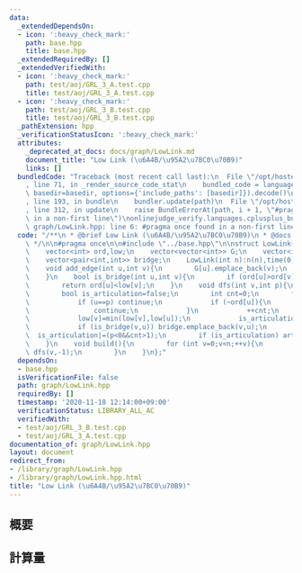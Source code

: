 ```yaml
---
data:
  _extendedDependsOn:
  - icon: ':heavy_check_mark:'
    path: base.hpp
    title: base.hpp
  _extendedRequiredBy: []
  _extendedVerifiedWith:
  - icon: ':heavy_check_mark:'
    path: test/aoj/GRL_3_A.test.cpp
    title: test/aoj/GRL_3_A.test.cpp
  - icon: ':heavy_check_mark:'
    path: test/aoj/GRL_3_B.test.cpp
    title: test/aoj/GRL_3_B.test.cpp
  _pathExtension: hpp
  _verificationStatusIcon: ':heavy_check_mark:'
  attributes:
    _deprecated_at_docs: docs/graph/LowLink.md
    document_title: "Low Link (\u6A4B/\u95A2\u7BC0\u70B9)"
    links: []
  bundledCode: "Traceback (most recent call last):\n  File \"/opt/hostedtoolcache/Python/3.9.1/x64/lib/python3.9/site-packages/onlinejudge_verify/documentation/build.py\"\
    , line 71, in _render_source_code_stat\n    bundled_code = language.bundle(stat.path,\
    \ basedir=basedir, options={'include_paths': [basedir]}).decode()\n  File \"/opt/hostedtoolcache/Python/3.9.1/x64/lib/python3.9/site-packages/onlinejudge_verify/languages/cplusplus.py\"\
    , line 193, in bundle\n    bundler.update(path)\n  File \"/opt/hostedtoolcache/Python/3.9.1/x64/lib/python3.9/site-packages/onlinejudge_verify/languages/cplusplus_bundle.py\"\
    , line 312, in update\n    raise BundleErrorAt(path, i + 1, \"#pragma once found\
    \ in a non-first line\")\nonlinejudge_verify.languages.cplusplus_bundle.BundleErrorAt:\
    \ graph/LowLink.hpp: line 6: #pragma once found in a non-first line\n"
  code: "/**\n * @brief Low Link (\u6A4B/\u95A2\u7BC0\u70B9)\n * @docs docs/graph/LowLink.md\n\
    \ */\n\n#pragma once\n\n#include \"../base.hpp\"\n\nstruct LowLink{\n    int n,time;\n\
    \    vector<int> ord,low;\n    vector<vector<int>> G;\n    vector<int> articulation;\n\
    \    vector<pair<int,int>> bridge;\n    LowLink(int n):n(n),time(0),ord(n,-1),low(n),G(n){}\n\
    \    void add_edge(int u,int v){\n        G[u].emplace_back(v);\n        G[v].emplace_back(u);\n\
    \    }\n    bool is_bridge(int u,int v){\n        if (ord[u]>ord[v]) swap(u,v);\n\
    \        return ord[u]<low[v];\n    }\n    void dfs(int v,int p){\n        ord[v]=low[v]=time++;\n\
    \        bool is_articulation=false;\n        int cnt=0;\n        for (int u:G[v]){\n\
    \            if (u==p) continue;\n            if (~ord[u]){\n                low[v]=min(low[v],ord[u]);\n\
    \                continue;\n            }\n            ++cnt;\n            dfs(u,v);\n\
    \            low[v]=min(low[v],low[u]);\n            is_articulation|=(~p&&ord[v]<=low[u]);\n\
    \            if (is_bridge(v,u)) bridge.emplace_back(v,u);\n        }\n      \
    \  is_articulation|=(p<0&&cnt>1);\n        if (is_articulation) articulation.emplace_back(v);\n\
    \    }\n    void build(){\n        for (int v=0;v<n;++v){\n            if (ord[v]<0)\
    \ dfs(v,-1);\n        }\n    }\n};"
  dependsOn:
  - base.hpp
  isVerificationFile: false
  path: graph/LowLink.hpp
  requiredBy: []
  timestamp: '2020-11-18 12:14:00+09:00'
  verificationStatus: LIBRARY_ALL_AC
  verifiedWith:
  - test/aoj/GRL_3_B.test.cpp
  - test/aoj/GRL_3_A.test.cpp
documentation_of: graph/LowLink.hpp
layout: document
redirect_from:
- /library/graph/LowLink.hpp
- /library/graph/LowLink.hpp.html
title: "Low Link (\u6A4B/\u95A2\u7BC0\u70B9)"
---
```

## 概要

## 計算量